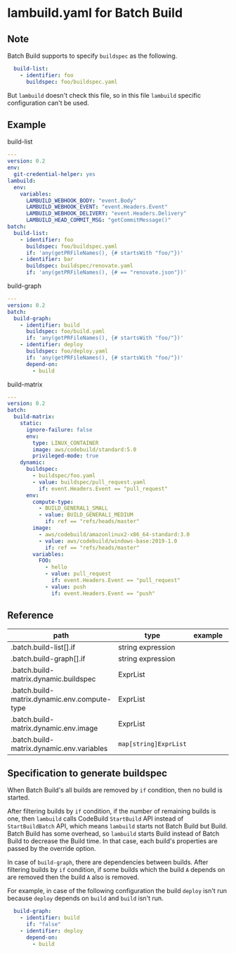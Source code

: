 # lambuild.yaml for Batch Build

## Note

Batch Build supports to specify `buildspec` as the following.

```yaml
  build-list:
    - identifier: foo
      buildspec: foo/buildspec.yaml
```

But `lambuild` doesn't check this file, so in this file `lambuild` specific configuration can't be used. 

## Example

build-list

```yaml
---
version: 0.2
env:
  git-credential-helper: yes
lambuild:
  env:
    variables:
      LAMBUILD_WEBHOOK_BODY: "event.Body"
      LAMBUILD_WEBHOOK_EVENT: "event.Headers.Event"
      LAMBUILD_WEBHOOK_DELIVERY: "event.Headers.Delivery"
      LAMBUILD_HEAD_COMMIT_MSG: "getCommitMessage()"
batch:
  build-list:
    - identifier: foo
      buildspec: foo/buildspec.yaml
      if: 'any(getPRFileNames(), {# startsWith "foo/"})'
    - identifier: bar
      buildspec: buildspec/renovate.yaml
      if: 'any(getPRFileNames(), {# == "renovate.json"})'
```

build-graph

```yaml
---
version: 0.2
batch:
  build-graph:
    - identifier: build
      buildspec: foo/build.yaml
      if: 'any(getPRFileNames(), {# startsWith "foo/"})'
    - identifier: deploy
      buildspec: foo/deploy.yaml
      if: 'any(getPRFileNames(), {# startsWith "foo/"})'
      depend-on:
        - build
```

build-matrix

```yaml
---
version: 0.2
batch:
  build-matrix:
    static:
      ignore-failure: false
      env:
        type: LINUX_CONTAINER
        image: aws/codebuild/standard:5.0
        privileged-mode: true
    dynamic:
      buildspec:
        - buildspec/foo.yaml
        - value: buildspec/pull_request.yaml
          if: event.Headers.Event == "pull_request"
      env:
        compute-type:
          - BUILD_GENERAL1_SMALL
          - value: BUILD_GENERAL1_MEDIUM
            if: ref == "refs/heads/master"
        image:
          - aws/codebuild/amazonlinux2-x86_64-standard:3.0
          - value: aws/codebuild/windows-base:2019-1.0
            if: ref == "refs/heads/master"
        variables:
          FOO:
            - hello
            - value: pull_request
              if: event.Headers.Event == "pull_request"
            - value: push
              if: event.Headers.Event == "push"
```

## Reference

path | type | example | description
--- | --- | --- | ---
.batch.build-list[].if | string expression | |
.batch.build-graph[].if | string expression | |
.batch.build-matrix.dynamic.buildspec | ExprList | |
.batch.build-matrix.dynamic.env.compute-type | ExprList | |
.batch.build-matrix.dynamic.env.image | ExprList | |
.batch.build-matrix.dynamic.env.variables | `map[string]ExprList` | |

## Specification to generate buildspec

When Batch Build's all builds are removed by `if` condition, then no build is started.

After filtering builds by `if` condition, if the number of remaining builds is one,
then `lambuild` calls CodeBuild `StartBuild` API instead of `StartBuildBatch` API,
which means `lambuild` starts not Batch Build but Build.
Batch Build has some overhead, so `lambuild` starts Build instead of Batch Build to decrease the Build time.
In that case, each build's properties are passed by the override option.

In case of `build-graph`, there are dependencies between builds.
After filtering builds by `if` condition, if some builds which the build `A` depends on are removed then the build `A` also is removed.

For example, in case of the following configuration the build `deploy` isn't run because `deploy` depends on `build` and `build` isn't run.

```yaml
  build-graph:
    - identifier: build
      if: "false"
    - identifier: deploy
      depend-on:
        - build
```
